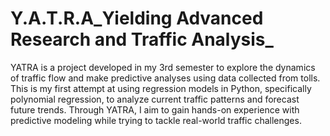 # Y.A.T.R.A_Yielding Advanced Research and Traffic Analysis_
 YATRA is a project developed in my 3rd semester to explore the dynamics of traffic flow and make predictive analyses using data collected from tolls. This is my first attempt at using regression models in Python, specifically polynomial regression, to analyze current traffic patterns and forecast future trends. Through YATRA, I aim to gain hands-on experience with predictive modeling while trying to tackle real-world traffic challenges.
